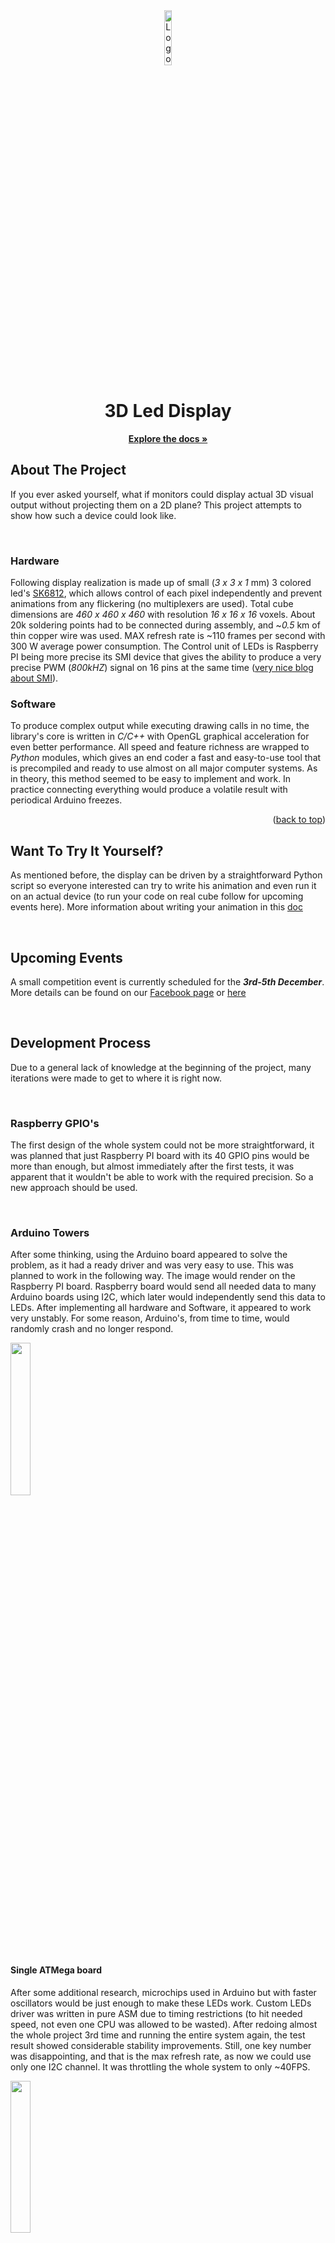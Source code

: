 <div id="top"></div>

<div align="center">
    <img src="https://cube.qwe.me/img/black_circle_logo.svg" alt="Logo" width="15%" height="15%">
    <h1 align="center">3D Led Display</h1>
    <p align="center">
        <a href="https://docs.cube.qwe.me/"><strong>Explore the docs »</strong></a>
        <br/>
    </p>
</div>

## About The Project

If you ever asked yourself, what if monitors could display actual 3D visual output without projecting them on a 2D plane? This project attempts to show how such a device could look like.

<br/>

### Hardware

Following display realization is made up of small (_3 x 3 x 1_ mm) 3 colored led's [SK6812](https://cdn-shop.adafruit.com/product-files/1138/SK6812+LED+datasheet+.pdf), which allows control of each pixel independently and prevent animations from any flickering (no multiplexers are used). Total cube dimensions are _460 x 460 x 460_ with resolution _16 x 16 x 16_ voxels. About 20k soldering points had to be connected during assembly, and ~_0.5_ km of thin copper wire was used. MAX refresh rate is ~110 frames per second with 300 W average power consumption. The Control unit of LEDs is Raspberry PI being more precise its SMI device that gives the ability to produce a very precise PWM (_800kHZ_) signal on 16 pins at the same time ([very nice blog about SMI](https://iosoft.blog/2020/07/16/raspberry-pi-smi/)).

### Software

To produce complex output while executing drawing calls in no time, the library's core is written in _C/C++_ with OpenGL graphical acceleration for even better performance. All speed and feature richness are wrapped to _Python_ modules, which gives an end coder a fast and easy-to-use tool that is precompiled and ready to use almost on all major computer systems. As in theory, this method seemed to be easy to implement and work. In practice connecting everything would produce a volatile result with periodical Arduino freezes.

<p align="right">(<a href="#top">back to top</a>)</p>

## Want To Try It Yourself?

As mentioned before, the display can be driven by a straightforward Python script so everyone interested can try to write his animation and even run it on an actual device (to run your code on real cube follow for upcoming events here). More information about writing your animation in this [doc](https://docs.cube.qwe.me/)

<br/>

## Upcoming Events

A small competition event is currently scheduled for the _**3rd-5th December**_. More details can be found on our [Facebook page](https://www.facebook.com/events/1019178698930725/?ref=newsfeed) or [here](https://trycubic.devpost.com/)

<br/>

## Development Process

Due to a general lack of knowledge at the beginning of the project, many iterations were made to get to where it is right now.

<br/>

### Raspberry GPIO's

The first design of the whole system could not be more straightforward, it was planned that just Raspberry PI board with its 40 GPIO pins would be more than enough, but almost immediately after the first tests, it was apparent that it wouldn't be able to work with the required precision. So a new approach should be used.

<br/>

### Arduino Towers

After some thinking, using the Arduino board appeared to solve the problem, as it had a ready driver and was very easy to use. This was planned to work in the following way. The image would render on the Raspberry PI board. Raspberry board would send all needed data to many Arduino boards using I2C, which later would independently send this data to LEDs. After implementing all hardware and Software, it appeared to work very unstably. For some reason, Arduino's, from time to time, would randomly crash and no longer respond.

<img src="https://i.ibb.co/x6Vr3jY/photo-2021-11-15-17-24-06.jpg" width="25%">

<br/>

#### Single ATMega board

After some additional research, microchips used in Arduino but with faster oscillators would be just enough to make these LEDs work. Custom LEDs driver was written in pure ASM due to timing restrictions (to hit needed speed, not even one CPU was allowed to be wasted). After redoing almost the whole project 3rd time and running the entire system again, the test result showed considerable stability improvements. Still, one key number was disappointing, and that is the max refresh rate, as now we could use only one I2C channel. It was throttling the whole system to only ~40FPS.

<img src="https://i.ibb.co/bQP177J/photo-2021-11-15-17-24-06-2.jpg" width="25%">

### Raspberry SMI

As the potential max refresh rate could be >100 per second, another solution had to be developed. After a long period of researching different approaches, this [article about Raspberry PI SMI perephiral](https://iosoft.blog/2020/07/16/raspberry-pi-smi/) was discovered. Mentioned SMI device allows writing a significant amount of data with high precision on 16 GPIO's at the same time directly from Raspberry board. So everything had to be re-done 4th time. A simple PCB with a level shifter and some indicator lights was designed and tested. This appeared to work as expected.

<img src="https://i.ibb.co/bJzXKJt/photo-2021-11-19-16-39-26.jpg" width="25%">

<p align="right">(<a href="#top">back to top</a>)</p>

## Contributions

- Dmitry Kaidalov - help with soldering, general design tips, and Hackathon Prize Sponsor
- Anna Kacane - logo design
- Anastasija Sirotkina - help with soldering
- Tom Kaidalov - help with resin works and Hackaton PC station provide

## Additional Tools

For the project were also created additional web pages with docs, emulator, and submission platform:

- [Cube Doc](https://github.com/dk731/cube-doc) - documention page (_[docs.cube.qwe.me](https://docs.cube.qwe.me/)_)
- [Cube Emulator](https://github.com/dk731/cube-emulator) - emulator page (_[sim.cube.qwe.me](https://sim.cube.qwe.me/)_)
- [Code Submition](https://github.com/dk731/cube-submit) - submition platform (_[cube.qwe.me](https://cube.qwe.me/)_)

## Contact

demid.kaidalov@gmail.com

## License

Distributed under the MIT License. See `LICENSE.md` for more information.

<p align="right">(<a href="#top">back to top</a>)</p>
